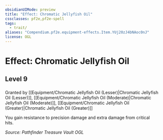 ```yaml
---
obsidianUIMode: preview
title: "Effect: Chromatic Jellyfish Oil"
cssclasses: pf2e,pf2e-spell
tags:
  - trait/
aliases: "Compendium.pf2e.equipment-effects.Item.YUj20zJ4bNAoc0nJ"
license: OGL
---
```

# Effect: Chromatic Jellyfish Oil
## Level 9
### 






Granted by [[Equipment/Chromatic Jellyfish Oil (Lesser)|Chromatic Jellyfish Oil (Lesser)]], [[Equipment/Chromatic Jellyfish Oil (Moderate)|Chromatic Jellyfish Oil (Moderate)]], [[Equipment/Chromatic Jellyfish Oil (Greater)|Chromatic Jellyfish Oil (Greater)]]

You gain resistance to precision damage and extra damage from critical hits.

*Source: Pathfinder Treasure Vault*
*OGL*